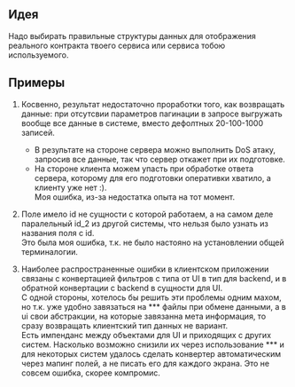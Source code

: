 ## Идея
Надо выбирать правильные структуры данных для отображения реального контракта твоего сервиса или сервиса тобою используемого.

## Примеры 
1. Косвенно, результат недостаточно проработки того, как возвращать данные: при отсутсвии параметров пагинации в запросе выгружать вообще все данные в системе, вместо дефолтных 20-100-1000 записей.
    - В результате на стороне сервера можно выполнить DoS атаку, запросив все данные, так что сервер откажет при их подготовке.    
    - На стороне клиента можем упасть при обработке ответа сервера, которому для его подготовки оперативки хватило, а клиенту уже нет :).  
Моя ошибка, из-за недостатка опыта на тот момент.

2.  Поле имело id не сущности с которой работаем, а на самом деле паралельный id_2 из другой системы, что нельзя было узнать из названия поля с id.  
Это была моя ошибка, т.к. не было настояно на установлении общей терминалогии.

3. Наиболее распространенные ошибки в клиентском приложении связаны с конвертацией фильтров с типа от UI в тип для backend, и в обратной конвертации с backend в сущности для UI.  
С одной стороны, хотелось бы решить эти проблемы одним махом, но т.к. уже удобно завязаться на *** файлы при обмене данными, а в ui свои абстракции, на которые завязанна мета информация, то сразу возвращать клиентский тип данных не вариант.  
Есть импенданс между объектами для UI и приходящих с других систем. Насколько возможно снизили их через использование *** и для некоторых систем удалось сделать конвертер автоматическим через мапинг полей, а не писать его для каждого экрана.
Это не совсем ошибка, скорее компромис.
